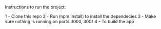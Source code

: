 Instructions to run the project: 

1 - Clone this repo
2 - Run (npm install) to install the dependecies
3 - Make sure nothing is running on ports 3000, 3001
4 - To build the app